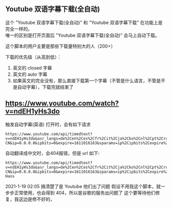 ## Youtube 双语字幕下载(全自动)

这个 "Youtube 双语字幕下载(全自动)" 和 "Youtube 双语字幕下载" 在功能上是完全一样的。    
唯一的区别是打开页面后 "Youtube 双语字幕下载(全自动)" 会马上自动下载。    

这个脚本的用户主要是那些下载量特别大的人（200+）

下载的优先级（从高到低）：
1. 英文的 closed 字幕
2. 英文的 auto 字幕
3. 如果英文的完全没有，那么直接下载第一个字幕（不管是什么语言，不管是不是自动字幕），下载完就结束了


## https://www.youtube.com/watch?v=ndEH1yHs3do
触发自动字幕(英语) 打开时，会有如下请求
```
https://www.youtube.com/api/timedtext?v=ndEH1yHs3do&asr_langs=de%2Cen%2Ces%2Cfr%2Cit%2Cja%2Cko%2Cnl%2Cpt%2Cru&caps=asr&exp=xftt&xorp=true&xoaf=5&hl=zh-CN&ip=0.0.0.0&ipbits=0&expire=1611016163&sparams=ip%2Cipbits%2Cexpire%2Cv%2Casr_langs%2Ccaps%2Cexp%2Cxorp%2Cxoaf&signature=53B9680F33650F001D88BE3F3D225D7BA40B732C.2BF66391D944A584299E1201B9BE87A3AFC9C336&key=yt8&kind=asr&lang=en&fmt=json3&xorb=2&xobt=3&xovt=3
```

自动翻译成中文时，会404报错，但是 url 如下:
```
https://www.youtube.com/api/timedtext?v=ndEH1yHs3do&asr_langs=de%2Cen%2Ces%2Cfr%2Cit%2Cja%2Cko%2Cnl%2Cpt%2Cru&caps=asr&exp=xftt&xorp=true&xoaf=5&hl=zh-CN&ip=0.0.0.0&ipbits=0&expire=1611016163&sparams=ip%2Cipbits%2Cexpire%2Cv%2Casr_langs%2Ccaps%2Cexp%2Cxorp%2Cxoaf&signature=53B9680F33650F001D88BE3F3D225D7BA40B732C.2BF66391D944A584299E1201B9BE87A3AFC9C336&key=yt8&kind=asr&lang=en&fmt=json3&xorb=2&xobt=3&xovt=3&tlang=zh-Hans
```

2021-1-19 02:05 搞清楚了是 Youtube 他们出了问题
假设不用我这个脚本，就一步步正常使用，也会得到 404，所以是谷歌的服务出问题了
这个要等待他们修复，我这边是修不好的，